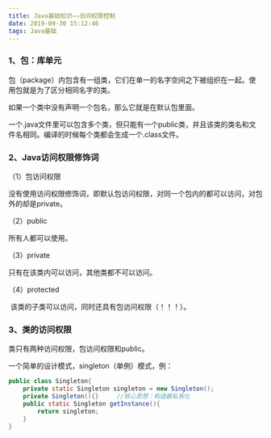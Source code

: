 ```yaml
---
title: Java基础知识——访问权限控制
date: 2019-09-30 15:12:46
tags: Java基础
---
```


### 1、包：库单元

包（package）内包含有一组类，它们在单一的名字空间之下被组织在一起。使用包就是为了区分相同名字的类。

如果一个类中没有声明一个包名，那么它就是在默认包里面。

一个.java文件里可以包含多个类，但只能有一个public类，并且该类的类名和文件名相同。编译的时候每个类都会生成一个.class文件。

<!--more-->

### 2、Java访问权限修饰词

（1）包访问权限

没有使用访问权限修饰词，即默认包访问权限，对同一个包内的都可以访问，对包外的却是private。

（2）public

所有人都可以使用。

（3）private

只有在该类内可以访问，其他类都不可以访问。

（4）protected

​	该类的子类可以访问，同时还具有包访问权限（！！！）。

### 3、类的访问权限

类只有两种访问权限，包访问权限和public。

一个简单的设计模式，singleton（单例）模式，例：

```java
public class Singleton{
	private static Singleton singleton = new Singleton();
	private Singleton(){}     //核心思想：构造器私有化
	public static Singleton getInstance(){
		return singleton;
	}
}
```

